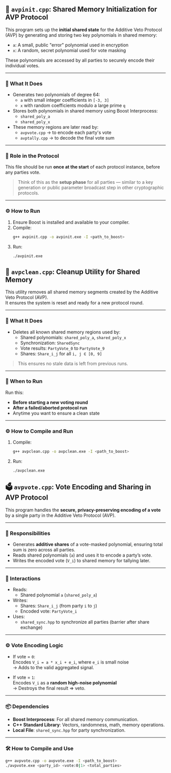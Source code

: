 ## 🔧 `avpinit.cpp`: Shared Memory Initialization for AVP Protocol

This program sets up the **initial shared state** for the Additive Veto Protocol (AVP) by generating and storing two key polynomials in shared memory:
- `a`: A small, public "error" polynomial used in encryption
- `x`: A random, secret polynomial used for vote masking

These polynomials are accessed by all parties to securely encode their individual votes.

---

### 🚀 What It Does

- Generates two polynomials of degree 64:
  - `a` with small integer coefficients in `[-3, 3]`
  - `x` with random coefficients modulo a large prime `q`
- Stores both polynomials in shared memory using Boost Interprocess:
  - `shared_poly_a`
  - `shared_poly_x`
- These memory regions are later read by:
  - `avpvote.cpp` → to encode each party's vote
  - `avptally.cpp` → to decode the final vote sum

---

### 🔗 Role in the Protocol

This file should be run **once at the start** of each protocol instance, before any parties vote.

> Think of this as the **setup phase** for all parties — similar to a key generation or public parameter broadcast step in other cryptographic protocols.

---

### ⚙️ How to Run

1. Ensure Boost is installed and available to your compiler.
2. Compile:
   ```bash
   g++ avpinit.cpp -o avpinit.exe -I <path_to_boost>
3. Run:
   ```bash
   ./avpinit.exe

## 🧹 `avpclean.cpp`: Cleanup Utility for Shared Memory

This utility removes all shared memory segments created by the Additive Veto Protocol (AVP).  
It ensures the system is reset and ready for a new protocol round.

---

### 🔧 What It Does

- Deletes all known shared memory regions used by:
  - Shared polynomials: `shared_poly_a`, `shared_poly_x`
  - Synchronization: `SharedSync`
  - Vote results: `PartyVote_0` to `PartyVote_9`
  - Shares: `Share_i_j` for all `i, j ∈ [0, 9]`

> This ensures no stale data is left from previous runs.

---

### 🧪 When to Run

Run this:
- **Before starting a new voting round**
- **After a failed/aborted protocol run**
- Anytime you want to ensure a clean state

---

### ⚙️ How to Compile and Run
1. Compile:
     ```bash
     g++ avpclean.cpp -o avpclean.exe -I <path_to_boost>
2. Run:
   ```bash
   ./avpclean.exe

## 🗳 `avpvote.cpp`: Vote Encoding and Sharing in AVP Protocol

This program handles the **secure, privacy-preserving encoding of a vote** by a single party in the Additive Veto Protocol (AVP).

---

### 🔧 Responsibilities

- Generates **additive shares** of a vote-masked polynomial, ensuring total sum is zero across all parties.
- Reads shared polynomials (`a`) and uses it to encode a party’s vote.
- Writes the encoded vote (`V_i`) to shared memory for tallying later.

---

### 🔗 Interactions

- Reads:
  - Shared polynomial `a` (`shared_poly_a`)
- Writes:
  - Shares: `Share_i_j` (from party `i` to `j`)
  - Encoded vote: `PartyVote_i`
- Uses:
  - `shared_sync.hpp` to synchronize all parties (barrier after share exchange)

---

### ⚙️ Vote Encoding Logic

- If vote = `0`:  
  Encodes `V_i = a * x_i + e_i`, where `e_i` is small noise  
  → Adds to the valid aggregated signal.

- If vote = `1`:  
  Encodes `V_i` as a **random high-noise polynomial**  
  → Destroys the final result ⇒ veto.

---

### 📦 Dependencies

- **Boost Interprocess**: For all shared memory communication.
- **C++ Standard Library**: Vectors, randomness, math, memory operations.
- **Local File**: `shared_sync.hpp` for party synchronization.

---



### 🛠 How to Compile and Use

```bash
g++ avpvote.cpp -o avpvote.exe -I <path_to_boost>
./avpvote.exe <party_id> <vote:0|1> <total_parties>
